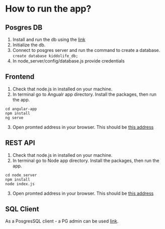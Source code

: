 # How to run the app?

## Posgres DB
1. Install and run the db using the [link](https://postgresapp.com/)
2. Initialize the db.
3. Connect to posgres server and run the command to create a database.
```create database kiddolife_db;```
4. In node_server/config/database.js provide credentials

## Frontend
1. Check that node.js in installed on your machine.
2. In terminal go to Angualr app directory. Install the packages, then run the app.
```console
cd angular-app
npm install
ng serve
```
3. Open promted address in your browser. This should be [this address](http://localhost:4200)

## REST API
1. Check that node.js in installed on your machine.
2. In terminal go to Node app directory. Install the packages, then run the app.
```console
cd node_server
npm install
node index.js
```
3. Open promted address in your browser. This should be [this address](http://localhost:3000)

## SQL Client
As a PosgresSQL client - a PG admin can be used [link](https://www.postgresql.org/ftp/pgadmin/pgadmin4/v9.0/macos/). 


